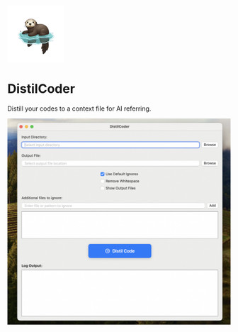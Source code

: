 <img src="screenshots/deslk_128.png" alt="deslk_512" style="zoom:100%;" />

# DistilCoder

Distill your codes to a context file for AI referring.



<img src="screenshots/home.png" alt="home" style="zoom:50%;" />
